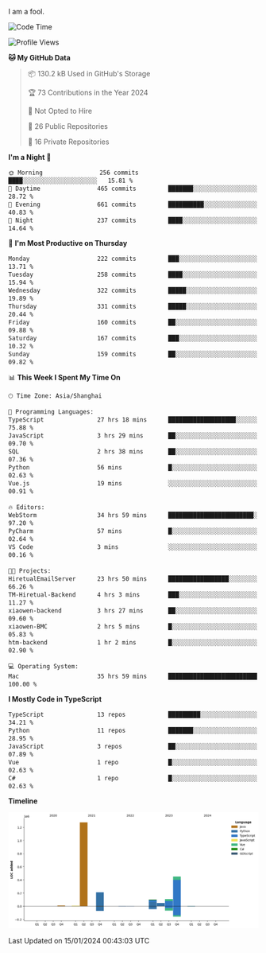 I am a fool.

<!--START_SECTION:waka-->
![Code Time](http://img.shields.io/badge/Code%20Time-1%2C096%20hrs%2040%20mins-blue)

![Profile Views](http://img.shields.io/badge/Profile%20Views-0-blue)

**🐱 My GitHub Data** 

> 📦 130.2 kB Used in GitHub's Storage 
 > 
> 🏆 73 Contributions in the Year 2024
 > 
> 🚫 Not Opted to Hire
 > 
> 📜 26 Public Repositories 
 > 
> 🔑 16 Private Repositories 
 > 
**I'm a Night 🦉** 

```text
🌞 Morning                256 commits         ████░░░░░░░░░░░░░░░░░░░░░   15.81 % 
🌆 Daytime                465 commits         ███████░░░░░░░░░░░░░░░░░░   28.72 % 
🌃 Evening                661 commits         ██████████░░░░░░░░░░░░░░░   40.83 % 
🌙 Night                  237 commits         ████░░░░░░░░░░░░░░░░░░░░░   14.64 % 
```
📅 **I'm Most Productive on Thursday** 

```text
Monday                   222 commits         ███░░░░░░░░░░░░░░░░░░░░░░   13.71 % 
Tuesday                  258 commits         ████░░░░░░░░░░░░░░░░░░░░░   15.94 % 
Wednesday                322 commits         █████░░░░░░░░░░░░░░░░░░░░   19.89 % 
Thursday                 331 commits         █████░░░░░░░░░░░░░░░░░░░░   20.44 % 
Friday                   160 commits         ██░░░░░░░░░░░░░░░░░░░░░░░   09.88 % 
Saturday                 167 commits         ███░░░░░░░░░░░░░░░░░░░░░░   10.32 % 
Sunday                   159 commits         ██░░░░░░░░░░░░░░░░░░░░░░░   09.82 % 
```


📊 **This Week I Spent My Time On** 

```text
🕑︎ Time Zone: Asia/Shanghai

💬 Programming Languages: 
TypeScript               27 hrs 18 mins      ███████████████████░░░░░░   75.88 % 
JavaScript               3 hrs 29 mins       ██░░░░░░░░░░░░░░░░░░░░░░░   09.70 % 
SQL                      2 hrs 38 mins       ██░░░░░░░░░░░░░░░░░░░░░░░   07.36 % 
Python                   56 mins             █░░░░░░░░░░░░░░░░░░░░░░░░   02.63 % 
Vue.js                   19 mins             ░░░░░░░░░░░░░░░░░░░░░░░░░   00.91 % 

🔥 Editors: 
WebStorm                 34 hrs 59 mins      ████████████████████████░   97.20 % 
PyCharm                  57 mins             █░░░░░░░░░░░░░░░░░░░░░░░░   02.64 % 
VS Code                  3 mins              ░░░░░░░░░░░░░░░░░░░░░░░░░   00.16 % 

🐱‍💻 Projects: 
HiretualEmailServer      23 hrs 50 mins      █████████████████░░░░░░░░   66.26 % 
TM-Hiretual-Backend      4 hrs 3 mins        ███░░░░░░░░░░░░░░░░░░░░░░   11.27 % 
xiaowen-backend          3 hrs 27 mins       ██░░░░░░░░░░░░░░░░░░░░░░░   09.60 % 
xiaowen-BMC              2 hrs 5 mins        █░░░░░░░░░░░░░░░░░░░░░░░░   05.83 % 
htm-backend              1 hr 2 mins         █░░░░░░░░░░░░░░░░░░░░░░░░   02.90 % 

💻 Operating System: 
Mac                      35 hrs 59 mins      █████████████████████████   100.00 % 
```

**I Mostly Code in TypeScript** 

```text
TypeScript               13 repos            █████████░░░░░░░░░░░░░░░░   34.21 % 
Python                   11 repos            ███████░░░░░░░░░░░░░░░░░░   28.95 % 
JavaScript               3 repos             ██░░░░░░░░░░░░░░░░░░░░░░░   07.89 % 
Vue                      1 repo              █░░░░░░░░░░░░░░░░░░░░░░░░   02.63 % 
C#                       1 repo              █░░░░░░░░░░░░░░░░░░░░░░░░   02.63 % 
```



**Timeline**

![Lines of Code chart](https://raw.githubusercontent.com/VeejaLiu/VeejaLiu/master/assets/bar_graph.png)


 Last Updated on 15/01/2024 00:43:03 UTC
<!--END_SECTION:waka-->
